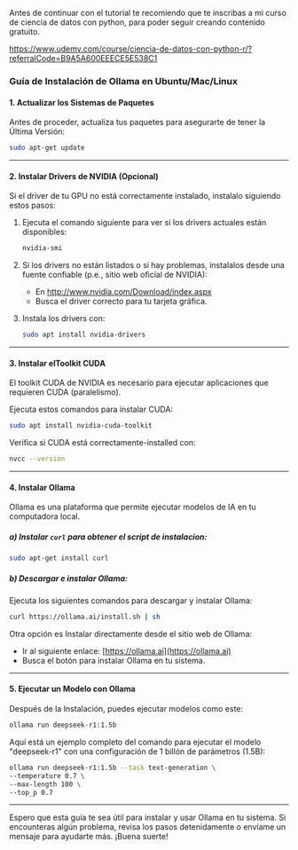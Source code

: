 Antes de continuar con el tutorial te recomiendo que te inscribas a mi curso de ciencia de datos con python, para poder seguir creando contenido gratuito.

https://www.udemy.com/course/ciencia-de-datos-con-python-r/?referralCode=B9A5A600EEECE5E538C1


### **Guía de Instalación de Ollama en Ubuntu/Mac/Linux**

#### **1. Actualizar los Sistemas de Paquetes**
Antes de proceder, actualiza tus paquetes para asegurarte de tener la Última Versión:

```bash
sudo apt-get update
```

---

#### **2. Instalar Drivers de NVIDIA (Opcional)**
Si el driver de tu GPU no está correctamente instalado, instalalo siguiendo estos pasos:

1. Ejecuta el comando siguiente para ver si los drivers actuales están disponibles:
   ```bash
   nvidia-smi
   ```
2. Si los drivers no están listados o si hay problemas, instalalos desde una fuente confiable (p.e., sitio web 
oficial de NVIDIA):
   - En http://www.nvidia.com/Download/index.aspx
   - Busca el driver correcto para tu tarjeta gráfica.
   
3. Instala los drivers con:
   ```bash
   sudo apt install nvidia-drivers
   ```

---

#### **3. Instalar elToolkit CUDA**
El toolkit CUDA de NVIDIA es necesario para ejecutar aplicaciones que requieren CUDA (paralelismo).

Ejecuta estos comandos para instalar CUDA:

```bash
sudo apt install nvidia-cuda-toolkit
```

Verifica si CUDA está correctamente-installed con:

```bash
nvcc --version
```

---

#### **4. Instalar Ollama**
Ollama es una plataforma que permite ejecutar modelos de IA en tu computadora local.

##### **a) Instalar `curl` para obtener el script de instalacion:**
```bash
sudo apt-get install curl
```

##### **b) Descargar e instalar Ollama:**
Ejecuta los siguientes comandos para descargar y instalar Ollama:

```bash
curl https://ollama.ai/install.sh | sh
```

Otra opción es Instalar directamente desde el sitio web de Ollama:
- Ir al siguiente enlace: [https://ollama.ai](https://ollama.ai)
- Busca el botón para instalar Ollama en tu sistema.

---

#### **5. Ejecutar un Modelo con Ollama**
Después de la Instalación, puedes ejecutar modelos como este:

```bash
ollama run deepseek-r1:1.5b
```

Aquí está un ejemplo completo del comando para ejecutar el modelo "deepseek-r1" con una configuración de 1 
billón de parámetros (1.5B):

```bash
ollama run deepseek-r1:1.5b --task text-generation \
--temperature 0.7 \
--max-length 100 \
--top_p 0.7
```

---

Espero que esta guía te sea útil para instalar y usar Ollama en tu sistema. Si encounteras algún problema, 
revisa los pasos detenidamente o envíame un mensaje para ayudarte más. ¡Buena suerte!

